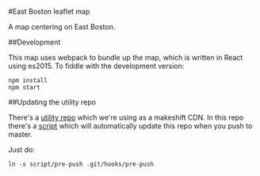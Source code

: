 #East Boston leaflet map

A map centering on East Boston.

##Development

This map uses webpack to bundle up the map, which is written in React
using es2015. To fiddle with the development version:

```
npm install
npm start
```

##Updating the utility repo

There's a [utility repo](https://github.com/AntiEvictionBoston/utility)
which we're using as a makeshift CDN. In this repo there's
a [script](./script/pre-push) which will automatically update this repo
when you push to master.

Just do:

```
ln -s script/pre-push .git/hooks/pre-push
```
